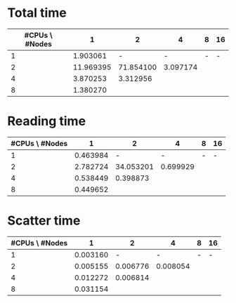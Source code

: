 # Total time
| #CPUs \ #Nodes   | 1  | 2 | 4 | 8 | 16 |
|---|---|---|---|---|---|
| 1 | 1.903061  | - | - | - | - |
| 2 | 11.969395 | 71.854100  | 3.097174 |   |   |
| 4 | 3.870253  | 3.312956  |   |   |   |
| 8 | 1.380270  |   |   |   |   |

# Reading time
| #CPUs \ #Nodes   | 1  | 2 | 4 | 8 | 16 |
|---|---|---|---|---|---|
| 1 | 0.463984 | - | - | - | - |
| 2 | 2.782724 | 34.053201  | 0.699929 |   |   |
| 4 | 0.538449 | 0.398873  |   |   |   |
| 8 | 0.449652 |   |   |   |   |

# Scatter time
| #CPUs \ #Nodes   | 1  | 2 | 4 | 8 | 16 |
|---|---|---|---|---|---|
| 1 | 0.003160  | - | - | - | - |
| 2 | 0.005155  | 0.006776 | 0.008054 |   |   |
| 4 | 0.012272  | 0.006814 |   |   |   |
| 8 | 0.031154  |   |   |   |   |